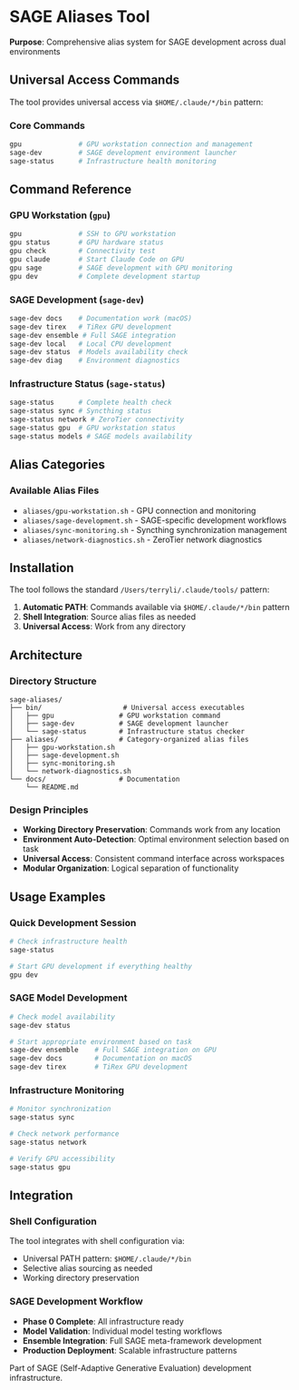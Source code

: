 # SAGE Aliases Tool

**Purpose**: Comprehensive alias system for SAGE development across dual environments

## Universal Access Commands

The tool provides universal access via `$HOME/.claude/*/bin` pattern:

### Core Commands
```bash
gpu              # GPU workstation connection and management
sage-dev         # SAGE development environment launcher  
sage-status      # Infrastructure health monitoring
```

## Command Reference

### GPU Workstation (`gpu`)
```bash
gpu              # SSH to GPU workstation
gpu status       # GPU hardware status
gpu check        # Connectivity test
gpu claude       # Start Claude Code on GPU
gpu sage         # SAGE development with GPU monitoring
gpu dev          # Complete development startup
```

### SAGE Development (`sage-dev`)
```bash
sage-dev docs    # Documentation work (macOS)
sage-dev tirex   # TiRex GPU development
sage-dev ensemble # Full SAGE integration
sage-dev local   # Local CPU development
sage-dev status  # Models availability check
sage-dev diag    # Environment diagnostics
```

### Infrastructure Status (`sage-status`)
```bash
sage-status      # Complete health check
sage-status sync # Syncthing status
sage-status network # ZeroTier connectivity
sage-status gpu  # GPU workstation status
sage-status models # SAGE models availability
```

## Alias Categories

### Available Alias Files
- `aliases/gpu-workstation.sh` - GPU connection and monitoring
- `aliases/sage-development.sh` - SAGE-specific development workflows
- `aliases/sync-monitoring.sh` - Syncthing synchronization management
- `aliases/network-diagnostics.sh` - ZeroTier network diagnostics

## Installation

The tool follows the standard `/Users/terryli/.claude/tools/` pattern:

1. **Automatic PATH**: Commands available via `$HOME/.claude/*/bin` pattern
2. **Shell Integration**: Source alias files as needed
3. **Universal Access**: Work from any directory

## Architecture

### Directory Structure
```
sage-aliases/
├── bin/                    # Universal access executables
│   ├── gpu                # GPU workstation command
│   ├── sage-dev           # SAGE development launcher
│   └── sage-status        # Infrastructure status checker
├── aliases/               # Category-organized alias files
│   ├── gpu-workstation.sh
│   ├── sage-development.sh
│   ├── sync-monitoring.sh
│   └── network-diagnostics.sh
└── docs/                  # Documentation
    └── README.md
```

### Design Principles
- **Working Directory Preservation**: Commands work from any location
- **Environment Auto-Detection**: Optimal environment selection based on task
- **Universal Access**: Consistent command interface across workspaces
- **Modular Organization**: Logical separation of functionality

## Usage Examples

### Quick Development Session
```bash
# Check infrastructure health
sage-status

# Start GPU development if everything healthy
gpu dev
```

### SAGE Model Development
```bash
# Check model availability
sage-dev status

# Start appropriate environment based on task
sage-dev ensemble    # Full SAGE integration on GPU
sage-dev docs        # Documentation on macOS
sage-dev tirex       # TiRex GPU development
```

### Infrastructure Monitoring
```bash
# Monitor synchronization
sage-status sync

# Check network performance
sage-status network

# Verify GPU accessibility
sage-status gpu
```

## Integration

### Shell Configuration
The tool integrates with shell configuration via:
- Universal PATH pattern: `$HOME/.claude/*/bin`
- Selective alias sourcing as needed
- Working directory preservation

### SAGE Development Workflow
- **Phase 0 Complete**: All infrastructure ready
- **Model Validation**: Individual model testing workflows
- **Ensemble Integration**: Full SAGE meta-framework development
- **Production Deployment**: Scalable infrastructure patterns

Part of SAGE (Self-Adaptive Generative Evaluation) development infrastructure.